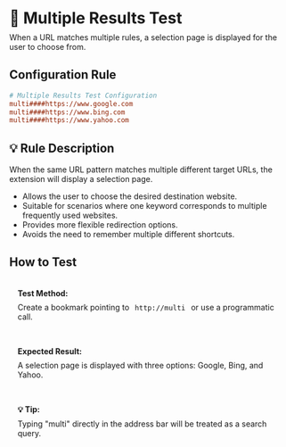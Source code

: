# 🔀 Multiple Results Test
<p class="description">When a URL matches multiple rules, a selection page is displayed for the user to choose from.</p>

## Configuration Rule

```ini
# Multiple Results Test Configuration
multi####https://www.google.com
multi####https://www.bing.com
multi####https://www.yahoo.com
```

## 💡 Rule Description
When the same URL pattern matches multiple different target URLs, the extension will display a selection page.

- Allows the user to choose the desired destination website.
- Suitable for scenarios where one keyword corresponds to multiple frequently used websites.
- Provides more flexible redirection options.
- Avoids the need to remember multiple different shortcuts.

## How to Test

<div class="test-links">
  <div class="test-link">
    <strong>Test Method:</strong>
    <span>Create a bookmark pointing to <code>http://multi</code> or use a programmatic call.</span>
  </div>
  <div class="test-link">
    <strong>Expected Result:</strong>
    <span>A selection page is displayed with three options: Google, Bing, and Yahoo.</span>
  </div>
  <div class="test-link">
    <strong>💡 Tip:</strong>
    <span>Typing "multi" directly in the address bar will be treated as a search query.</span>
  </div>
</div>

<style>
.description {
  color: var(--vp-c-text-2);
  margin-top: -10px;
  margin-bottom: 20px;
}
.test-links {
  display: flex;
  flex-direction: column;
  gap: 15px;
  margin-top: 20px;
}
.test-link {
  background: var(--vp-c-bg-soft);
  padding: 15px;
  border-radius: 10px;
  border: 1px solid var(--vp-c-divider);
}
.test-link strong {
  color: var(--vp-c-brand-1);
  display: block;
  margin-bottom: 8px;
}
.test-link code {
  background: var(--vp-c-code-bg);
  padding: 2px 6px;
  border-radius: 4px;
  font-size: 0.9em;
  color: var(--vp-c-code);
  word-break: break-all;
}
.test-link a {
  font-weight: 600;
  word-break: break-all;
}
</style> 
